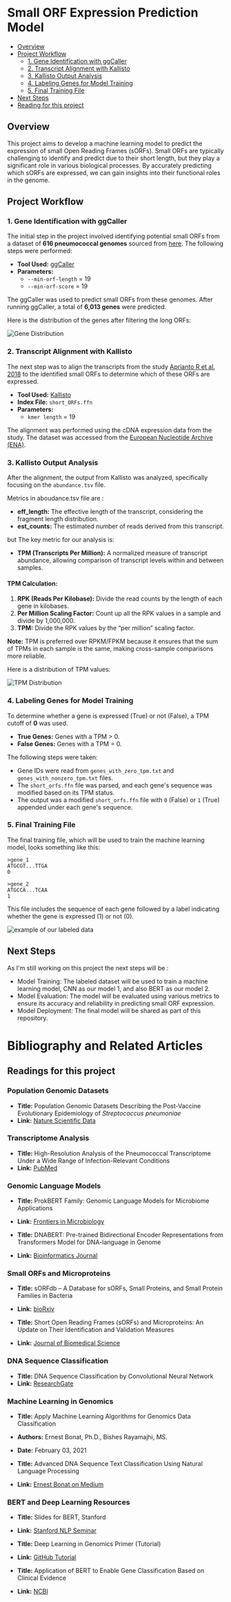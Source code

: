 # Small ORF Expression Prediction Model


- [Overview](#overview)
- [Project Workflow](#project-workflow)
  - [1. Gene Identification with ggCaller](#1-gene-identification-with-ggcaller)
  - [2. Transcript Alignment with Kallisto](#2-transcript-alignment-with-kallisto)
  - [3. Kallisto Output Analysis](#3-kallisto-output-analysis)
  - [4. Labeling Genes for Model Training](#4-labeling-genes-for-model-training)
  - [5. Final Training File](#5-final-training-file)
- [Next Steps](#next-steps)
- [Reading for this project](#Reading-for-this-project)

## Overview

This project aims to develop a machine learning model to predict the expression of small Open Reading Frames (sORFs). Small ORFs are typically challenging to identify and predict due to their short length, but they play a significant role in various biological processes. By accurately predicting which sORFs are expressed, we can gain insights into their functional roles in the genome.

## Project Workflow

### 1. Gene Identification with ggCaller

The initial step in the project involved identifying potential small ORFs from a dataset of **616 pneumococcal genomes** sourced from [here](https://www.nature.com/articles/sdata201558). The following steps were performed:

- **Tool Used:** [ggCaller]([https://github.com/ghoresh11/ggCaller](https://github.com/bacpop/ggCaller))
- **Parameters:**
  - `--min-orf-length` = 19
  - `--min-orf-score` = 19

The ggCaller was used to predict small ORFs from these genomes. After running ggCaller, a total of **6,013 genes** were predicted.

Here is the distribution of the genes after filtering the long ORFs:

![Gene Distribution](figure2.png)

### 2. Transcript Alignment with Kallisto

The next step was to align the transcripts from the study [Aprianto R et al. 2018](https://pubmed.ncbi.nlm.nih.gov/30165663/) to the identified small ORFs to determine which of these ORFs are expressed.

- **Tool Used:** [Kallisto](https://pachterlab.github.io/kallisto/about)
- **Index File:** `short_ORFs.ffn`
- **Parameters:**
  - `kmer length` = 19

The alignment was performed using the cDNA expression data from the study. The dataset was accessed from the [European Nucleotide Archive (ENA)](https://www.ebi.ac.uk/ena/browser/view/PRJNA422256?show=reads).

### 3. Kallisto Output Analysis

After the alignment, the output from Kallisto was analyzed, specifically focusing on the `abundance.tsv` file. 

Metrics in aboudance.tsv file are : 

- **eff_length:** The effective length of the transcript, considering the fragment length distribution.
- **est_counts:** The estimated number of reads derived from this transcript.

but The key metric for our analysis is:


- **TPM (Transcripts Per Million):** A normalized measure of transcript abundance, allowing comparison of transcript levels within and between samples.
#### TPM Calculation:

1. **RPK (Reads Per Kilobase):** Divide the read counts by the length of each gene in kilobases.
2. **Per Million Scaling Factor:** Count up all the RPK values in a sample and divide by 1,000,000.
3. **TPM:** Divide the RPK values by the “per million” scaling factor.

**Note:** TPM is preferred over RPKM/FPKM because it ensures that the sum of TPMs in each sample is the same, making cross-sample comparisons more reliable.

Here is a distribution of TPM values:

![TPM Distribution](figure1.png)

### 4. Labeling Genes for Model Training

To determine whether a gene is expressed (True) or not (False), a TPM cutoff of **0** was used.

- **True Genes:** Genes with a TPM > 0.
- **False Genes:** Genes with a TPM = 0.

The following steps were taken:

- Gene IDs were read from `genes_with_zero_tpm.txt` and `genes_with_nonzero_tpm.txt` files.
- The `short_orfs.ffn` file was parsed, and each gene's sequence was modified based on its TPM status.
- The output was a modified `short_orfs.ffn` file with `0` (False) or `1` (True) appended under each gene's sequence.

### 5. Final Training File

The final training file, which will be used to train the machine learning model, looks something like this:

```plaintext
>gene_1
ATGCGT...TTGA
0

>gene_2
ATGCCA...TCAA
1
```
This file includes the sequence of each gene followed by a label indicating whether the gene is expressed (1) or not (0).

![example of our labeled data](figure3.png)










## Next Steps

As I'm still working on this project the next steps will be : 

- Model Training: The labeled dataset will be used to train a machine learning model, CNN as our model 1, and also BERT as our model 2.
- Model Evaluation: The model will be evaluated using various metrics to ensure its accuracy and reliability in predicting small ORF expression.
- Model Deployment: The final model will be shared as part of this repository.


# Bibliography and Related Articles

## Readings for this project


### Population Genomic Datasets

- **Title:** Population Genomic Datasets Describing the Post-Vaccine Evolutionary Epidemiology of *Streptococcus pneumoniae*
- **Link:** [Nature Scientific Data](https://www.nature.com/articles/sdata201558)

### Transcriptome Analysis

- **Title:** High-Resolution Analysis of the Pneumococcal Transcriptome Under a Wide Range of Infection-Relevant Conditions
- **Link:** [PubMed](https://pubmed.ncbi.nlm.nih.gov/30165663/)

### Genomic Language Models

- **Title:** ProkBERT Family: Genomic Language Models for Microbiome Applications
- **Link:** [Frontiers in Microbiology](https://www.frontiersin.org/journals/microbiology/articles/10.3389/fmicb.2023.1331233/full)

- **Title:** DNABERT: Pre-trained Bidirectional Encoder Representations from Transformers Model for DNA-language in Genome
- **Link:** [Bioinformatics Journal](https://academic.oup.com/bioinformatics/article/37/15/2112/6128680)

### Small ORFs and Microproteins

- **Title:** sORFdb – A Database for sORFs, Small Proteins, and Small Protein Families in Bacteria
- **Link:** [bioRxiv](https://www.biorxiv.org/content/10.1101/2024.06.19.599710v1)

- **Title:** Short Open Reading Frames (sORFs) and Microproteins: An Update on Their Identification and Validation Measures
- **Link:** [Journal of Biomedical Science](https://jbiomedsci.biomedcentral.com/articles/10.1186/s12929-022-00802-5#:~:text=A%20short%20open%20reading%20frame,comprises%20)

### DNA Sequence Classification

- **Title:** DNA Sequence Classification by Convolutional Neural Network
- **Link:** [ResearchGate](https://www.researchgate.net/publication/301703031_DNA_Sequence_Classification_by_Convolutional_Neural_Network)

### Machine Learning in Genomics

- **Title:** Apply Machine Learning Algorithms for Genomics Data Classification
- **Authors:** Ernest Bonat, Ph.D., Bishes Rayamajhi, MS.
- **Date:** February 03, 2021

- **Title:** Advanced DNA Sequence Text Classification Using Natural Language Processing
- **Link:** [Ernest Bonat on Medium](https://ernest-bonat.medium.com/advanced-dna-sequence-text-classification-using-natural-language-processing-8860c3c05692)

### BERT and Deep Learning Resources

- **Title:** Slides for BERT, Stanford
- **Link:** [Stanford NLP Seminar](https://nlp.stanford.edu/seminar/details/jdevlin.pdf)

- **Title:** Deep Learning in Genomics Primer (Tutorial)
- **Link:** [GitHub Tutorial](https://github.com/abidlabs/deep-learning-genomics-primer/blob/master/A_Primer_on_Deep_Learning_in_Genomics_Public.ipynb)

- **Title:** Application of BERT to Enable Gene Classification Based on Clinical Evidence
- **Link:** [NCBI](https://www.ncbi.nlm.nih.gov/pmc/articles/PMC7563092/)







